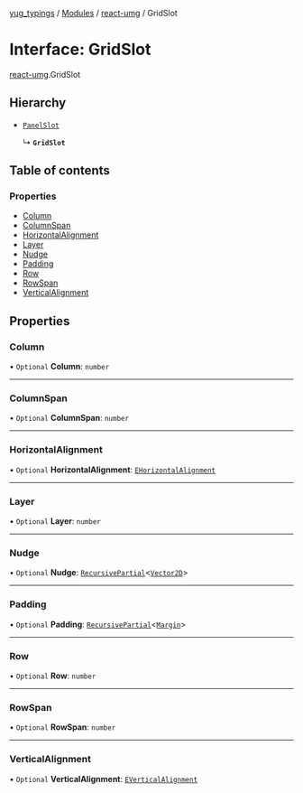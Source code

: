 [yug_typings](../README.md) / [Modules](../modules.md) / [react-umg](../modules/react_umg.md) / GridSlot

# Interface: GridSlot

[react-umg](../modules/react_umg.md).GridSlot

## Hierarchy

- [`PanelSlot`](react_umg.PanelSlot.md)

  ↳ **`GridSlot`**

## Table of contents

### Properties

- [Column](react_umg.GridSlot.md#column)
- [ColumnSpan](react_umg.GridSlot.md#columnspan)
- [HorizontalAlignment](react_umg.GridSlot.md#horizontalalignment)
- [Layer](react_umg.GridSlot.md#layer)
- [Nudge](react_umg.GridSlot.md#nudge)
- [Padding](react_umg.GridSlot.md#padding)
- [Row](react_umg.GridSlot.md#row)
- [RowSpan](react_umg.GridSlot.md#rowspan)
- [VerticalAlignment](react_umg.GridSlot.md#verticalalignment)

## Properties

### Column

• `Optional` **Column**: `number`

___

### ColumnSpan

• `Optional` **ColumnSpan**: `number`

___

### HorizontalAlignment

• `Optional` **HorizontalAlignment**: [`EHorizontalAlignment`](../enums/ue_ue.EHorizontalAlignment.md)

___

### Layer

• `Optional` **Layer**: `number`

___

### Nudge

• `Optional` **Nudge**: [`RecursivePartial`](../modules/react_umg.md#recursivepartial)<[`Vector2D`](../classes/ue_ue_s.Vector2D.md)\>

___

### Padding

• `Optional` **Padding**: [`RecursivePartial`](../modules/react_umg.md#recursivepartial)<[`Margin`](../classes/ue_ue.Margin.md)\>

___

### Row

• `Optional` **Row**: `number`

___

### RowSpan

• `Optional` **RowSpan**: `number`

___

### VerticalAlignment

• `Optional` **VerticalAlignment**: [`EVerticalAlignment`](../enums/ue_ue.EVerticalAlignment.md)
